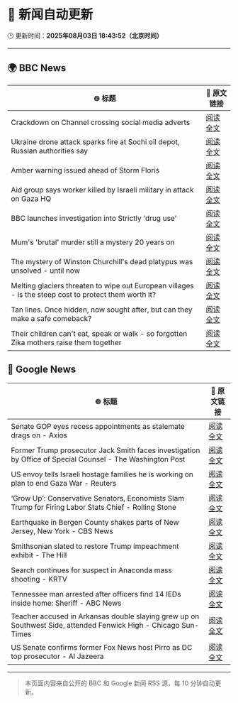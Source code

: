 # 🧠 新闻自动更新

🕒 更新时间：**2025年08月03日 18:43:52（北京时间）**

---

## 🌍 BBC News

| 🌐 标题 | 🔗 原文链接 |
|--------|-------------|
| Crackdown on Channel crossing social media adverts | [阅读全文](https://www.bbc.com/news/articles/cgm2y24xjgko?at_medium=RSS&at_campaign=rss) |
| Ukraine drone attack sparks fire at Sochi oil depot, Russian authorities say | [阅读全文](https://www.bbc.com/news/articles/ckglyv396ppo?at_medium=RSS&at_campaign=rss) |
| Amber warning issued ahead of Storm Floris | [阅读全文](https://www.bbc.com/news/articles/c4gq3n049jno?at_medium=RSS&at_campaign=rss) |
| Aid group says worker killed by Israeli military in attack on Gaza HQ | [阅读全文](https://www.bbc.com/news/articles/cx2x5eyl676o?at_medium=RSS&at_campaign=rss) |
| BBC launches investigation into Strictly 'drug use' | [阅读全文](https://www.bbc.com/news/articles/c4ge98v7j80o?at_medium=RSS&at_campaign=rss) |
| Mum's 'brutal' murder still a mystery 20 years on | [阅读全文](https://www.bbc.com/news/articles/c8603j1zxn5o?at_medium=RSS&at_campaign=rss) |
| The mystery of Winston Churchill's dead platypus was unsolved - until now | [阅读全文](https://www.bbc.com/news/articles/cglzl1ez283o?at_medium=RSS&at_campaign=rss) |
| Melting glaciers threaten to wipe out European villages - is the steep cost to protect them worth it? | [阅读全文](https://www.bbc.com/news/articles/cj4w9ggzxv4o?at_medium=RSS&at_campaign=rss) |
| Tan lines. Once hidden, now sought after, but can they make a safe comeback? | [阅读全文](https://www.bbc.com/news/articles/cvgn69w9k0eo?at_medium=RSS&at_campaign=rss) |
| Their children can't eat, speak or walk - so forgotten Zika mothers raise them together | [阅读全文](https://www.bbc.com/news/articles/c39d0zj0110o?at_medium=RSS&at_campaign=rss) |

## 📰 Google News

| 🌐 标题 | 🔗 原文链接 |
|--------|-------------|
| Senate GOP eyes recess appointments as stalemate drags on - Axios | [阅读全文](https://news.google.com/rss/articles/CBMigwFBVV95cUxQQnJKTW1CbzBQakJtRTZyOU9sdE5BRlhfNEFJemRoQ2Zib09jcXo2MHJDYmZLbE9Ra3dVYkhETk9iTDBWSkRORnFIOF9DazlOOVJ6NG4wMDEtY3Bya0xBNkU2blpzWHNRYWtvdXVVWEEzZ1lmSWhwOXprZHQ2V0ZUN0dJWQ?oc=5) |
| Former Trump prosecutor Jack Smith faces investigation by Office of Special Counsel - The Washington Post | [阅读全文](https://news.google.com/rss/articles/CBMirgFBVV95cUxQSnZxcmExM1NzT2s5akEwZHhzMFlnTkIyajB0UXdNVEpqT0k3Y3RtbERuRzI1VmdjRjhhdFN6aG9nYlVFcmZpcUtkYUpza2hjMkNRZUtKbnBXbjJRRTNqb0twMGszcFVieFRUNldWSTJuMS16LXp0VW4tQWlUc1dBOTVBanRmUG9IOHJMWURqZW9wSXZab0dmTWVPbldZemYxZHhvMVBPQWlUNWZFQWc?oc=5) |
| US envoy tells Israeli hostage families he is working on plan to end Gaza War - Reuters | [阅读全文](https://news.google.com/rss/articles/CBMiwwFBVV95cUxOck9ydll5RUIzVkRLcWcxRlNqYTl1SEZKbjlGM29pbHMwZVhtVWExaS1FcHp3b216c21qRFpyWi1CM19jQzdLMWdwZkxadEk0QWxuRjZ4Tk8zSDl3ZDdLQ0RFcG1wZkJRVEkta3IwZloyVHpUMzd0TXJQaDRkZUliUElHMFNmQklMelMtMXVYMWIyRDRYS1NER0lTcE9NTlBWc08zOFlhOUctSE9wS2VBaDlrTjhpb08wOGMxVlEzMXVyV0E?oc=5) |
| ‘Grow Up’: Conservative Senators, Economists Slam Trump for Firing Labor Stats Chief - Rolling Stone | [阅读全文](https://news.google.com/rss/articles/CBMiugFBVV95cUxPVktPTm9UeU9VSXZjdWVYYWluQmNQeG1tbXpEN19ibzhMMWVob3h2dnlUU3RhaHNMOTA4SWdJSUwxYlBtZFRtM0ZNaDRublUyTjZyZXBjNHNFTDY3b0lOTF81T3hhUnpYOTE5SDRpSlFEYmtWeGVyYm1DNXdCbks1SDVzLXdVUnl6Y2pWcy1oY0xmWEtkRXVETjRhRklJVkxiOXVOdzItTnlKV1FVWFpvamctNEhkd1poUVE?oc=5) |
| Earthquake in Bergen County shakes parts of New Jersey, New York - CBS News | [阅读全文](https://news.google.com/rss/articles/CBMikwFBVV95cUxQZ0F1VHdnRWxWYWJaNGY0UzVNb2tvdzRSWmJZeUMtM2NURFpJdlE2QmZvWDZ5U3MxeWEya1NWMXNNaGV1ZHJSRXQ2YWNqZi1IR2tJaVgzWkJINlBjYWtzVlJ1YldLam9sWnBVV2pNMkxQaWE3bmlKdi0ya1BxUDBGeDVSNnpOeDQ2dWpoY0hqcGNSN3c?oc=5) |
| Smithsonian slated to restore Trump impeachment exhibit - The Hill | [阅读全文](https://news.google.com/rss/articles/CBMirAFBVV95cUxONGNwc1JzWnNHcFVBb25xT1E2dFd3V1p4ZmF0Yll6SWFSSmx4U1BRMUt2b0dXaXpzVEtzc2hwTXhNUGptclF4WFBtc0pWMlVrb2dtV2xUeDBoVE0yZ2Q5aG8tZkNERU5yWFdsM2RheW93WVNDZXdsZ3p4UXlhMEZ2TG1JcGs4Z19WdmtSRzU0Mmx5QU9wSnlFYjlWZVhPSzFqaWxzdmVKUkVTeFpO0gGyAUFVX3lxTE5hbzVNcTRwT1pOYmtERWp1c0pKd0FiTW5TSWpTZ1U3aXNLUGc4ZXBVYWNnMVdpUXFOV0l6U0t5RzhIUFN3Tnp0T1JYRFV6VjZQdG50N3g3MmozXy1iVThaVndLU2ZhOG5rRVZaanc3elJWc3N0RVlHY29GbTJ2dGdWZXFyaHFidWxETHYzOTJNdXBEV0ZXU3RWY3ZITGlCU0JiVmhrdTJxbVBoUFV6X1Z5eFE?oc=5) |
| Search continues for suspect in Anaconda mass shooting - KRTV | [阅读全文](https://news.google.com/rss/articles/CBMiqgFBVV95cUxNS3I0MEZPQVhwbXNSTFRMRUluNkNUX2VJcDVaOEF4RUNCVUhjaXhKZHV5MktoUEstaE9ncko2VDM4YXpkRWNpc0NUVGlRdkdpSjlRLVkyeEtiM0VTaUlybThzVks3WnpvZmh3MllFaEd3VnhlSWJvQXk4WDNwTGE4Ym5aRXhkNU5Cd1JtYm1rSGZHelF5NGRCVEU4OUFuLVVkcnhPWU9IVWtOUQ?oc=5) |
| Tennessee man arrested after officers find 14 IEDs inside home: Sheriff - ABC News | [阅读全文](https://news.google.com/rss/articles/CBMimwFBVV95cUxQVlY3YUVaUEZQdHhKX3A3YmdOR2pBSjZ2akpaQzZqRFdnMENmcWh6UnhId2ZXMTU5LUkyNm9EUzRmSXprMEhGRk1QZy1TTjJ4OWFkdTQ1VzF1OGFqWEM5TjJpLTgxRlVrWWJzbGFBS1RqaTIxZEs3N1RWQmdEcGRMZkZyYlRDdWZoNnE4T1FuSjJZRTl5R1huQnVsONIBoAFBVV95cUxOcnFpc0VUblo5SzRRLXFyMElPZnhkNlI3bk05OG9yQlg0Z3pKTEpXU2lkQVFxWVJIZUliZmE4S1RLOUx1QjE2bHJ2TlRqQ2htZnRQdTN1Q0p2cGlUVkF3VGlDWUI5cEFLSmpzdkp2VU5MUmhSeThEcGkyZmMxRlUzZkRJenh3ajZzNEgxS0NyRmNQM3I4V2RrclJmY3pYODhM?oc=5) |
| Teacher accused in Arkansas double slaying grew up on Southwest Side, attended Fenwick High - Chicago Sun-Times | [阅读全文](https://news.google.com/rss/articles/CBMi0gFBVV95cUxQaE9zWnptUkxiZnpOalFSbmczYUhWZnBwempyRmhlVFVXYk1rSTRUc2FILXlqbUlnQ3FrNS00TC1SQ0RQTlVBQV9zZDFsSU9haWxSbjVRS0d4eVMxdkNYeVJHd2VNWmkxcFU3Y0UwSUtMaUU0NjBfRVM0MHV0WnBLNUI0a2c1Ykc0UVIwUmFhSnVRd0VOSWlUMnVieHVxcnFsRzJIT0JNUFcxX0NyUDhqWmJlZ25nbGZvUUdtT25aaGhQQkExai00YTJ0aFFoZlZQWnc?oc=5) |
| US Senate confirms former Fox News host Pirro as DC top prosecutor - Al Jazeera | [阅读全文](https://news.google.com/rss/articles/CBMiqgFBVV95cUxQSmVCV0NDU1REZVdwRUtFYmRLMFhqSTRZVGJmMGpQODdkU3VwZGJzVzE1WGRTd0tQSFFqVG5IM01OMWRleVU5OE1OODZRZ3BJejdxNkctVEFFSGtqU2JhN2JTU3MtOWsxbU5NOGtlWDJvVW4yWW1XTnIxbEdiM0htR2VBemhxUnRBR01rMWc0azBJeTA5WUduZWpoMDZYbVZZUnBtc09XNmlXQdIBrwFBVV95cUxOYXNWbzFnd1I4MFlNb1B2elBuRE11YWstMDhteXdPdG5VZExlMU8xaDAzUWdMTXZMSkYtaThseTdySkFjaE80dUdqNFotdTU0dDhSdTJqN2FaQlE1YlFHUHBJdEdZU2RrZ0hQNldaUU9GQU9lSGpVSDVEVTZJdF94RmwyeEJTMFF0cDRhMG5mUjZhX3M3ZVV5UV9aRk1UTms0ZE5iQkg4ZmVBYzJSR3dz?oc=5) |

---
> 本页面内容来自公开的 BBC 和 Google 新闻 RSS 源，每 10 分钟自动更新。